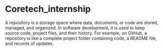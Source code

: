 # Coretech_internship
A repository is a storage space where data, documents, or code are stored, managed, and organized. In software development, it is used to keep source code, project files, and their history. For example, on GitHub, a repository is like a complete project folder containing code, a README file, and records of updates.
